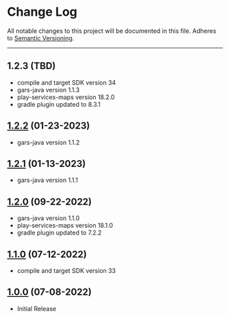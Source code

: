 # Change Log
All notable changes to this project will be documented in this file.
Adheres to [Semantic Versioning](http://semver.org/).

---

## 1.2.3 (TBD)

* compile and target SDK version 34
* gars-java version 1.1.3
* play-services-maps version 18.2.0
* gradle plugin updated to 8.3.1

## [1.2.2](https://github.com/ngageoint/gars-android/releases/tag/1.2.2) (01-23-2023)

* gars-java version 1.1.2

## [1.2.1](https://github.com/ngageoint/gars-android/releases/tag/1.2.1) (01-13-2023)

* gars-java version 1.1.1

## [1.2.0](https://github.com/ngageoint/gars-android/releases/tag/1.2.0) (09-22-2022)

* gars-java version 1.1.0
* play-services-maps version 18.1.0
* gradle plugin updated to 7.2.2

## [1.1.0](https://github.com/ngageoint/gars-android/releases/tag/1.1.0) (07-12-2022)

* compile and target SDK version 33

## [1.0.0](https://github.com/ngageoint/gars-android/releases/tag/1.0.0) (07-08-2022)

* Initial Release
